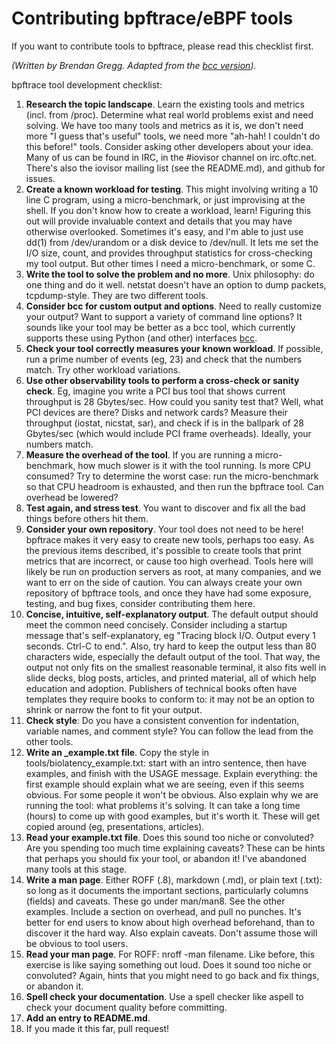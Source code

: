 # Contributing bpftrace/eBPF tools

If you want to contribute tools to bpftrace, please read this checklist first.

_(Written by Brendan Gregg. Adapted from the [bcc version](https://github.com/iovisor/bcc/blob/master/CONTRIBUTING-SCRIPTS.md))._

bpftrace tool development checklist:

1. **Research the topic landscape**. Learn the existing tools and metrics (incl. from /proc). Determine what real world problems exist and need solving. We have too many tools and metrics as it is, we don't need more "I guess that's useful" tools, we need more "ah-hah! I couldn't do this before!" tools. Consider asking other developers about your idea. Many of us can be found in IRC, in the #iovisor channel on irc.oftc.net. There's also the iovisor mailing list (see the README.md), and github for issues.
1. **Create a known workload for testing**. This might involving writing a 10 line C program, using a micro-benchmark, or just improvising at the shell. If you don't know how to create a workload, learn! Figuring this out will provide invaluable context and details that you may have otherwise overlooked. Sometimes it's easy, and I'm able to just use dd(1) from /dev/urandom or a disk device to /dev/null. It lets me set the I/O size, count, and provides throughput statistics for cross-checking my tool output. But other times I need a micro-benchmark, or some C.
1. **Write the tool to solve the problem and no more**. Unix philosophy: do one thing and do it well. netstat doesn't have an option to dump packets, tcpdump-style. They are two different tools.
1. **Consider bcc for custom output and options**. Need to really customize your output? Want to support a variety of command line options? It sounds like your tool may be better as a bcc tool, which currently supports these using Python (and other) interfaces [bcc](https://github.com/iovisor/bcc).
1. **Check your tool correctly measures your known workload**. If possible, run a prime number of events (eg, 23) and check that the numbers match. Try other workload variations.
1. **Use other observability tools to perform a cross-check or sanity check**. Eg, imagine you write a PCI bus tool that shows current throughput is 28 Gbytes/sec. How could you sanity test that? Well, what PCI devices are there? Disks and network cards? Measure their throughput (iostat, nicstat, sar), and check if is in the ballpark of 28 Gbytes/sec (which would include PCI frame overheads). Ideally, your numbers match.
1. **Measure the overhead of the tool**. If you are running a micro-benchmark, how much slower is it with the tool running. Is more CPU consumed? Try to determine the worst case: run the micro-benchmark so that CPU headroom is exhausted, and then run the bpftrace tool. Can overhead be lowered?
1. **Test again, and stress test**. You want to discover and fix all the bad things before others hit them.
1. **Consider your own repository**. Your tool does not need to be here! bpftrace makes it very easy to create new tools, perhaps too easy. As the previous items described, it's possible to create tools that print metrics that are incorrect, or cause too high overhead. Tools here will likely be run on production servers as root, at many companies, and we want to err on the side of caution. You can always create your own repository of bpftrace tools, and once they have had some exposure, testing, and bug fixes, consider contributing them here.
1. **Concise, intuitive, self-explanatory output**. The default output should meet the common need concisely. Consider including a startup message that's self-explanatory, eg "Tracing block I/O. Output every 1 seconds. Ctrl-C to end.". Also, try hard to keep the output less than 80 characters wide, especially the default output of the tool. That way, the output not only fits on the smallest reasonable terminal, it also fits well in slide decks, blog posts, articles, and printed material, all of which help education and adoption. Publishers of technical books often have templates they require books to conform to: it may not be an option to shrink or narrow the font to fit your output.
1. **Check style**: Do you have a consistent convention for indentation, variable names, and comment style? You can follow the lead from the other tools.
1. **Write an _example.txt file**. Copy the style in tools/biolatency_example.txt: start with an intro sentence, then have examples, and finish with the USAGE message. Explain everything: the first example should explain what we are seeing, even if this seems obvious. For some people it won't be obvious. Also explain why we are running the tool: what problems it's solving. It can take a long time (hours) to come up with good examples, but it's worth it. These will get copied around (eg, presentations, articles).
1. **Read your example.txt file**. Does this sound too niche or convoluted? Are you spending too much time explaining caveats? These can be hints that perhaps you should fix your tool, or abandon it! I've abandoned many tools at this stage.
1. **Write a man page**. Either ROFF (.8), markdown (.md), or plain text (.txt): so long as it documents the important sections, particularly columns (fields) and caveats. These go under man/man8. See the other examples. Include a section on overhead, and pull no punches. It's better for end users to know about high overhead beforehand, than to discover it the hard way. Also explain caveats. Don't assume those will be obvious to tool users.
1. **Read your man page**. For ROFF: nroff -man filename. Like before, this exercise is like saying something out loud. Does it sound too niche or convoluted? Again, hints that you might need to go back and fix things, or abandon it.
1. **Spell check your documentation**. Use a spell checker like aspell to check your document quality before committing.
1. **Add an entry to README.md**.
1. If you made it this far, pull request!
